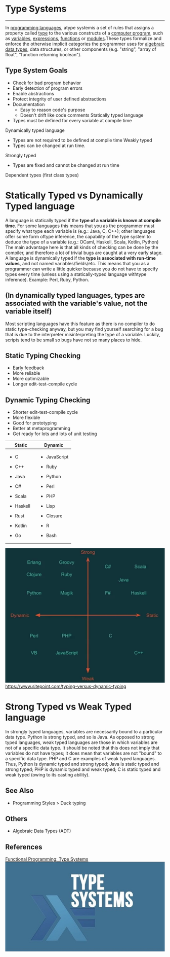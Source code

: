# Type Systems

---

In [programming languages](https://en.wikipedia.org/wiki/Programming_language), atype systemis a set of rules that assigns a property called [type](https://en.wikipedia.org/wiki/Type_(computer_science)) to the various constructs of a [computer program](https://en.wikipedia.org/wiki/Computer_program), such as [variables](https://en.wikipedia.org/wiki/Variable_(computer_science)), [expressions](https://en.wikipedia.org/wiki/Expression_(computer_science)), [functions](https://en.wikipedia.org/wiki/Function_(computer_science)) or [modules](https://en.wikipedia.org/wiki/Modular_programming).These types formalize and enforce the otherwise implicit categories the programmer uses for [algebraic data types](https://en.wikipedia.org/wiki/Algebraic_data_type), data structures, or other components (e.g. "string", "array of float", "function returning boolean").

## Type System Goals

- Check for bad program behavior
- Early detection of program errors
- Enable abstractions
- Protect integrity of user defined abstractions
- Documentation
  - Easy to reason code's purpose
  - Doesn't drift like code comments
Statically typed language
- Types must be defined for every variable at compile time

Dynamically typed language

- Types are not required to be defined at compile time
Weakly typed
- Types can be changed at run time.

Strongly typed

- Types are fixed and cannot be changed at run time

Dependent types (first class types)

# Statically Typed vs Dynamically Typed language

A language is statically typed if the **type of a variable is known at compile time**. For some languages this means that you as the programmer must specify what type each variable is (e.g.: Java, C, C++); other languages offer some form oftype inference, the capability of the type system to deduce the type of a variable (e.g.: OCaml, Haskell, Scala, Kotlin, Python)
The main advantage here is that all kinds of checking can be done by the compiler, and therefore a lot of trivial bugs are caught at a very early stage.
A language is dynamically typed if the **type is associated with run-time values,** and not named variables/fields/etc. This means that you as a programmer can write a little quicker because you do not have to specify types every time (unless using a statically-typed language withtype inference). Example: Perl, Ruby, Python.

## (In dynamically typed languages, types are associated with the variable's value, not the variable itself)

Most scripting languages have this feature as there is no compiler to do static type-checking anyway, but you may find yourself searching for a bug that is due to the interpreter misinterpreting the type of a variable. Luckily, scripts tend to be small so bugs have not so many places to hide.

## Static Typing Checking

- Early feedback
- More reliable
- More optimizable
- Longer edit-test-compile cycle

## Dynamic Typing Checking

- Shorter edit-test-compile cycle
- More flexible
- Good for prototyping
- Better at metaprogramming
- Get ready for lots and lots of unit testing

<table>
<colgroup>
<col style="width: 47%" />
<col style="width: 52%" />
</colgroup>
<thead>
<tr class="header">
<th>Static</th>
<th>Dynamic</th>
</tr>
</thead>
<tbody>
<tr>
<td><ul class="incremental">
<li><p>C</p></li>
<li><p>C++</p></li>
<li><p>Java</p></li>
<li><p>C#</p></li>
<li><p>Scala</p></li>
<li><p>Haskell</p></li>
<li><p>Rust</p></li>
<li><p>Kotlin</p></li>
<li><p>Go</p></li>
</ul></td>
<td><ul class="incremental">
<li><p>JavaScript</p></li>
<li><p>Ruby</p></li>
<li><p>Python</p></li>
<li><p>Perl</p></li>
<li><p>PHP</p></li>
<li><p>Lisp</p></li>
<li><p>Closure</p></li>
<li><p>R</p></li>
<li><p>Bash</p></li>
</ul></td>
</tr>
</tbody>
</table>

![image](media/Type-Systems-image1.png)
<https://www.sitepoint.com/typing-versus-dynamic-typing>

# Strong Typed vs Weak Typed language

In strongly typed languages, variables are necessarily bound to a particular data type. Python is strong typed, and so is Java.
As opposed to strong typed languages, weak typed languages are those in which variables are not of a specific data type. It should be noted that this does not imply that variables do not have types; it does mean that variables are not "bound" to a specific data type. PHP and C are examples of weak typed languages.
Thus, Python is dynamic typed and strong typed; Java is static typed and strong typed; PHP is dynamic typed and weak typed; C is static typed and weak typed (owing to its casting ability).

## See Also

- Programming Styles > Duck typing

## Others

- Algebraic Data Types (ADT)

## References

[Functional Programming: Type Systems](https://www.youtube.com/watch?v=hy1wjkcIBCU)
![TYPE SYSTEMS ](media/Type-Systems-image2.jpg)
